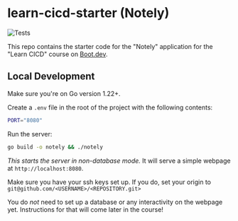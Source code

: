 # learn-cicd-starter (Notely)

![Tests](https://github.com/michaeljcaboose//actions/workflows/ci.yml/badge.svg)

This repo contains the starter code for the "Notely" application for the "Learn CICD" course on [Boot.dev](https://boot.dev).

## Local Development

Make sure you're on Go version 1.22+.

Create a `.env` file in the root of the project with the following contents:

```bash
PORT="8080"
```

Run the server:

```bash
go build -o notely && ./notely
```

*This starts the server in non-database mode.* It will serve a simple webpage at `http://localhost:8080`.


Make sure you have your ssh keys set up. If you do, set your origin to `git@github.com/<USERNAME>/<REPOSITORY.git>`

You do *not* need to set up a database or any interactivity on the webpage yet. Instructions for that will come later in the course!
